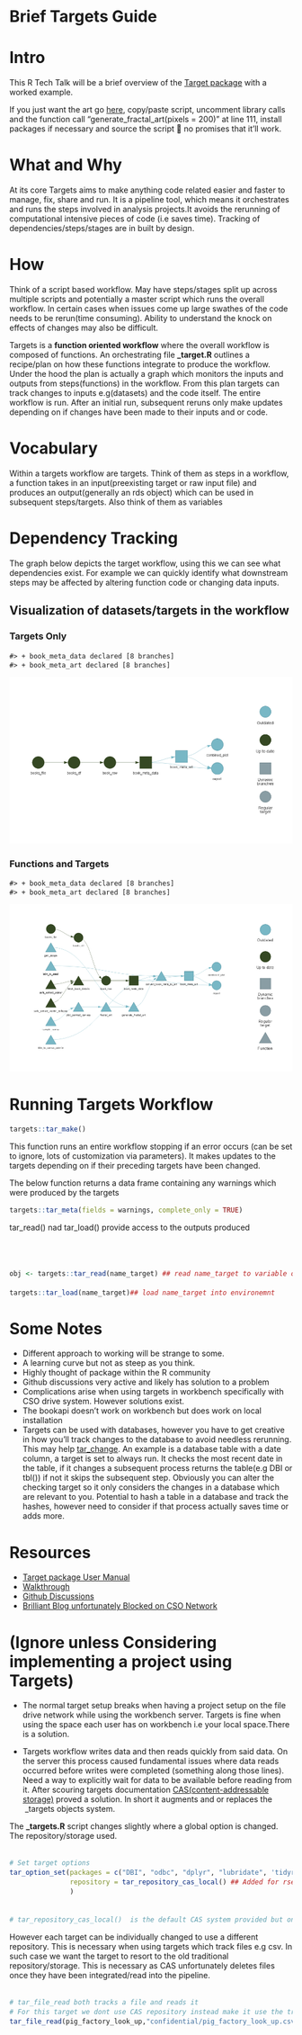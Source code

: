 Brief Targets Guide
================

<!-- README.md is generated from README.Rmd. Please edit that file -->
<!-- badges: start -->
<!-- badges: end -->

# Intro

This R Tech Talk will be a brief overview of the [Target
package](https://books.ropensci.org/targets/) with a worked example.

If you just want the art go [here](R/fractals.R), copy/paste script,
uncomment library calls and the function call
“generate_fractal_art(pixels = 200)” at line 111, install packages if
necessary and source the script 🤞 no promises that it’ll work.

# What and Why

At its core Targets aims to make anything code related easier and faster
to manage, fix, share and run. It is a pipeline tool, which means it
orchestrates and runs the steps involved in analysis projects.It avoids
the rerunning of computational intensive pieces of code (i.e saves
time). Tracking of dependencies/steps/stages are in built by design.

# How

Think of a script based workflow. May have steps/stages split up across
multiple scripts and potentially a master script which runs the overall
workflow. In certain cases when issues come up large swathes of the code
needs to be rerun(time consuming). Ability to understand the knock on
effects of changes may also be difficult.

Targets is a **function oriented workflow** where the overall workflow
is composed of functions. An orchestrating file **\_target.R** outlines
a recipe/plan on how these functions integrate to produce the workflow.
Under the hood the plan is actually a graph which monitors the inputs
and outputs from steps(functions) in the workflow. From this plan
targets can track changes to inputs e.g(datasets) and the code itself.
The entire workflow is run. After an initial run, subsequent reruns only
make updates depending on if changes have been made to their inputs and
or code.

# Vocabulary

Within a targets workflow are targets. Think of them as steps in a
workflow, a function takes in an input(preexisting target or raw input
file) and produces an output(generally an rds object) which can be used
in subsequent steps/targets. Also think of them as variables

# Dependency Tracking

The graph below depicts the target workflow, using this we can see what
dependencies exist. For example we can quickly identify what downstream
steps may be affected by altering function code or changing data inputs.

## Visualization of datasets/targets in the workflow

### Targets Only

    #> + book_meta_data declared [8 branches]
    #> + book_meta_art declared [8 branches]

![](README_files/figure-gfm/unnamed-chunk-3-1.png)<!-- -->

### Functions and Targets

    #> + book_meta_data declared [8 branches]
    #> + book_meta_art declared [8 branches]

![](README_files/figure-gfm/unnamed-chunk-4-1.png)<!-- -->

# Running Targets Workflow

``` r
targets::tar_make()
```

This function runs an entire workflow stopping if an error occurs (can
be set to ignore, lots of customization via parameters). It makes
updates to the targets depending on if their preceding targets have been
changed.

The below function returns a data frame containing any warnings which
were produced by the targets

``` r
targets::tar_meta(fields = warnings, complete_only = TRUE)
```

tar_read() nad tar_load() provide access to the outputs produced

``` r



obj <- targets::tar_read(name_target) ## read name_target to variable obj

targets::tar_load(name_target)## load name_target into environemnt 
```

# Some Notes

- Different approach to working will be strange to some.
- A learning curve but not as steep as you think.
- Highly thought of package within the R community
- Github discussions very active and likely has solution to a problem
- Complications arise when using targets in workbench specifically with
  CSO drive system. However solutions exist.
- The bookapi doesn’t work on workbench but does work on local
  installation
- Targets can be used with databases, however you have to get creative
  in how you’ll track changes to the database to avoid needless
  rerunning. This may help
  [tar_change](https://docs.ropensci.org/tarchetypes/reference/tar_change.html?q=tar_change).
  An example is a database table with a date column, a target is set to
  always run. It checks the most recent date in the table, if it changes
  a subsequent process returns the table(e.g DBI or tbl()) if not it
  skips the subsequent step. Obviously you can alter the checking target
  so it only considers the changes in a database which are relevant to
  you. Potential to hash a table in a database and track the hashes,
  however need to consider if that process actually saves time or adds
  more.

# Resources

- [Target package User Manual](https://books.ropensci.org/targets/)
- [Walkthrough](https://carpentries-incubator.github.io/targets-workshop/aio.html)
- [Github Discussions](https://github.com/ropensci/targets/discussions)
- [Brilliant Blog unfortunately Blocked on CSO
  Network](https://blog.djnavarro.net/)

# (Ignore unless Considering implementing a project using Targets)

- The normal target setup breaks when having a project setup on the file
  drive network while using the workbench server. Targets is fine when
  using the space each user has on workbench i.e your local space.There
  is a solution.

- Targets workflow writes data and then reads quickly from said data. On
  the server this process caused fundamental issues where data reads
  occurred before writes were completed (something along those lines).
  Need a way to explicitly wait for data to be available before reading
  from it. After scouring targets documentation [CAS(content-addressable
  storage)](https://docs.ropensci.org/targets/reference/tar_repository_cas.html)
  proved a solution. In short it augments and or replaces the
   \_targets objects system.

The **\_targets.R** script changes slightly where a global option is
changed. The repository/storage used.

``` r

# Set target options
tar_option_set(packages = c("DBI", "odbc", "dplyr", "lubridate", 'tidyr', 'stringr', 'httr2', "validate","knitr"),
               repository = tar_repository_cas_local() ## Added for rserver due to issues with reading and writing from shared drive
               )


# tar_repository_cas_local()  is the default CAS system provided but one can develop their own.
```

However each target can be individually changed to use a different
repository. This is necessary when using targets which track files e.g
csv. In such case we want the target to resort to the old traditional
repository/storage. This is necessary as CAS unfortunately deletes files
once they have been integrated/read into the pipeline.

``` r

# tar_file_read both tracks a file and reads it
# For this target we dont use CAS repository instead make it use the traditional local approach
tar_file_read(pig_factory_look_up,"confidential/pig_factory_look_up.csv", read.csv(!!.x),repository = 'local')
```
